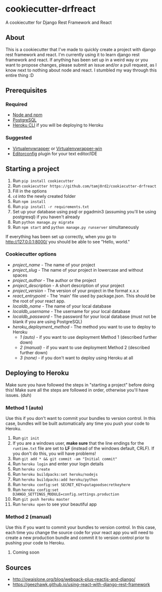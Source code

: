 # cookiecutter-drfreact
A cookiecutter for Django Rest Framework and React

## About
This is a cookiecutter that I've made to quickly create a project with django
rest framework and react. I'm currently using it to learn django rest framework
and react. If anything has been set up in a weird way or you want to propose
changes, please submit an issue and/or a pull request, as I know next to nothing
about node and react. I stumbled my way through this entire thing :D

## Prerequisites

### Required
- [Node and npm](https://nodejs.org/en/)
- [PostgreSQL](https://www.postgresql.org/)
- [Heroku CLI](https://devcenter.heroku.com/articles/heroku-command-line#download-and-install) if you will be deploying to Heroku

### Suggested
- [Virtualenvwrapper](https://pypi.python.org/pypi/virtualenvwrapper) or [Virtualenvwrapper-win](https://pypi.python.org/pypi/virtualenvwrapper-win)
- [Editorconfig](http://editorconfig.org/) plugin for your text editor/IDE

## Starting a project
1. Run `pip install cookiecutter`
2. Run `cookiecutter https://github.com/tamj0rd2/cookiecutter-drfreact`
3. Fill in the options
4. `cd` into the newly created folder
5. Run `npm install`
6. Run `pip install -r requirements.txt`
7. Set up your database using psql or pgadmin3 (assuming you'll be using postgresql) if you haven't already
8. Run `python manage.py migrate`
9. Run `npm start` and `python manage.py runserver` simultaneously

If everything has been set up correctly, when you go to http://127.0.0.1:8000/ you should be able to see "Hello, world."

### Cookiecutter options
* *project_name* - The name of your project
* *project_slug* - The name of your project in lowercase and without spaces
* *project_author* - The author or the project
* *project_description* - A short description of your project
* *project_version* - The version of your project in the format x.x.x
* *react_entrypoint* - The 'main' file used by package.json. This should be the root of your react app.
* *localdb_name* - The name of your local database
* *localdb_username* - The username for your local database
* *localdb_password* - The password for your local database (must not be blank if you are using PostgreSQL)
* *heroku_deployment_method* - The method you want to use to deploy to Heroku
  * *1 (auto)* - if you want to use deployment Method 1 (described further down)
  * *2 (manual)* - if you want to use deployment Method 2 (described further down)
  * *3 (none)* - if you don't want to deploy using Heroku at all

## Deploying to Heroku
Make sure you have followed the steps in "starting a project" before doing this! Make sure all the steps are followed in order, otherwise you'll have issues. (duh)

### Method 1 (auto)
Use this if you don't want to commit your bundles to version control. In this case, bundles will be built automatically any time you push your code to Heroku.

1. Run `git init`
2. If you are a windows user, **make sure** that the line endings for the `runtime.txt` file are set to **LF** (instead of the windows default, CRLF). If you don't do this, you will have problems!
3. Run `git add * && git commit -am "Initial commit"`
4. Run `heroku login` and enter your login details
5. Run `heroku create`
6. Run `heroku buildpacks:set heroku/nodejs`
7. Run `heroku buildpacks:add heroku/python`
8. Run `heroku config:set SECRET_KEY=putagoodsecretkeyhere`
9. Run `heroku config:set DJANGO_SETTINGS_MODULE=config.settings.production`
10. Run `git push heroku master`
11. Run `heroku open` to see your beautiful app

### Method 2 (manual)
Use this if you want to commit your bundles to version control. In this case, each time you change the source code for your react app you will need to create a new production bundle and commit it to version control prior to pushing your code to Heroku.

1. Coming soon

## Sources
- http://owaislone.org/blog/webpack-plus-reactjs-and-django/
- https://geezhawk.github.io/using-react-with-django-rest-framework
